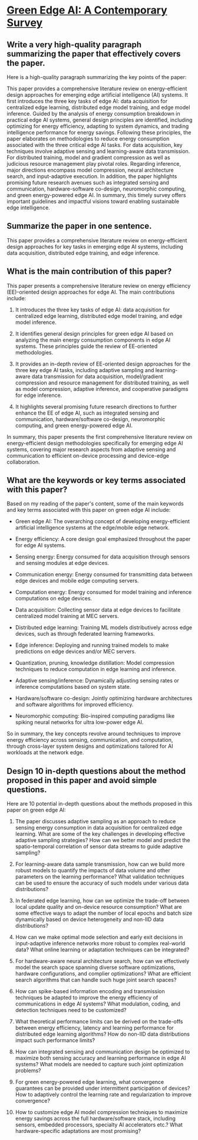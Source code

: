 # [Green Edge AI: A Contemporary Survey](https://arxiv.org/abs/2312.00333)

## Write a very high-quality paragraph summarizing the paper that effectively covers the paper.

 Here is a high-quality paragraph summarizing the key points of the paper:

This paper provides a comprehensive literature review on energy-efficient design approaches for emerging edge artificial intelligence (AI) systems. It first introduces the three key tasks of edge AI: data acquisition for centralized edge learning, distributed edge model training, and edge model inference. Guided by the analysis of energy consumption breakdown in practical edge AI systems, general design principles are identified, including optimizing for energy efficiency, adapting to system dynamics, and trading intelligence performance for energy savings. Following these principles, the paper elaborates on methodologies to reduce energy consumption associated with the three critical edge AI tasks. For data acquisition, key techniques involve adaptive sensing and learning-aware data transmission. For distributed training, model and gradient compression as well as judicious resource management play pivotal roles. Regarding inference, major directions encompass model compression, neural architecture search, and input-adaptive execution. In addition, the paper highlights promising future research avenues such as integrated sensing and communication, hardware-software co-design, neuromorphic computing, and green energy-powered edge AI. In summary, this timely survey offers important guidelines and impactful visions toward enabling sustainable edge intelligence.


## Summarize the paper in one sentence.

 This paper provides a comprehensive literature review on energy-efficient design approaches for key tasks in emerging edge AI systems, including data acquisition, distributed edge training, and edge inference.


## What is the main contribution of this paper?

 This paper presents a comprehensive literature review on energy efficiency (EE)-oriented design approaches for edge AI. The main contributions include:

1) It introduces the three key tasks of edge AI: data acquisition for centralized edge learning, distributed edge model training, and edge model inference. 

2) It identifies general design principles for green edge AI based on analyzing the main energy consumption components in edge AI systems. These principles guide the review of EE-oriented methodologies.

3) It provides an in-depth review of EE-oriented design approaches for the three key edge AI tasks, including adaptive sampling and learning-aware data transmission for data acquisition, model/gradient compression and resource management for distributed training, as well as model compression, adaptive inference, and cooperative paradigms for edge inference.  

4) It highlights several promising future research directions to further enhance the EE of edge AI, such as integrated sensing and communication, hardware/software co-design, neuromorphic computing, and green energy-powered edge AI.

In summary, this paper presents the first comprehensive literature review on energy-efficient design methodologies specifically for emerging edge AI systems, covering major research aspects from adaptive sensing and communication to efficient on-device processing and device-edge collaboration.


## What are the keywords or key terms associated with this paper?

 Based on my reading of the paper's content, some of the main keywords and key terms associated with this paper on green edge AI include:

- Green edge AI: The overarching concept of developing energy-efficient artificial intelligence systems at the edge/mobile edge network.

- Energy efficiency: A core design goal emphasized throughout the paper for edge AI systems.

- Sensing energy: Energy consumed for data acquisition through sensors and sensing modules at edge devices. 

- Communication energy: Energy consumed for transmitting data between edge devices and mobile edge computing servers.

- Computation energy: Energy consumed for model training and inference computations on edge devices.

- Data acquisition: Collecting sensor data at edge devices to facilitate centralized model training at MEC servers.

- Distributed edge learning: Training ML models distributively across edge devices, such as through federated learning frameworks.

- Edge inference: Deploying and running trained models to make predictions on edge devices and/or MEC servers.  

- Quantization, pruning, knowledge distillation: Model compression techniques to reduce computation in edge learning and inference.

- Adaptive sensing/inference: Dynamically adjusting sensing rates or inference computations based on system state.

- Hardware/software co-design: Jointly optimizing hardware architectures and software algorithms for improved efficiency.

- Neuromorphic computing: Bio-inspired computing paradigms like spiking neural networks for ultra low-power edge AI.

So in summary, the key concepts revolve around techniques to improve energy efficiency across sensing, communication, and computation, through cross-layer system designs and optimizations tailored for AI workloads at the network edge.


## Design 10 in-depth questions about the method proposed in this paper and avoid simple questions.

 Here are 10 potential in-depth questions about the methods proposed in this paper on green edge AI:

1) The paper discusses adaptive sampling as an approach to reduce sensing energy consumption in data acquisition for centralized edge learning. What are some of the key challenges in developing effective adaptive sampling strategies? How can we better model and predict the spatio-temporal correlation of sensor data streams to guide adaptive sampling?

2) For learning-aware data sample transmission, how can we build more robust models to quantify the impacts of data volume and other parameters on the learning performance? What validation techniques can be used to ensure the accuracy of such models under various data distributions? 

3) In federated edge learning, how can we optimize the trade-off between local update quality and on-device resource consumption? What are some effective ways to adapt the number of local epochs and batch size dynamically based on device heterogeneity and non-IID data distributions?

4) How can we make optimal mode selection and early exit decisions in input-adaptive inference networks more robust to complex real-world data? What online learning or adaptation techniques can be integrated?

5) For hardware-aware neural architecture search, how can we effectively model the search space spanning diverse software optimizations, hardware configurations, and complier optimizations? What are efficient search algorithms that can handle such huge joint search spaces?

6) How can spike-based information encoding and transmission techniques be adapted to improve the energy efficiency of communications in edge AI systems? What modulation, coding, and detection techniques need to be customized? 

7) What theoretical performance limits can be derived on the trade-offs between energy efficiency, latency and learning performance for distributed edge learning algorithms? How do non-IID data distributions impact such performance limits?

8) How can integrated sensing and communication design be optimized to maximize both sensing accuracy and learning performance in edge AI systems? What models are needed to capture such joint optimization problems?

9) For green energy-powered edge learning, what convergence guarantees can be provided under intermittent participation of devices? How to adaptively control the learning rate and regularization to improve convergence?

10) How to customize edge AI model compression techniques to maximize energy savings across the full hardware/software stack, including sensors, embedded processors, specialty AI accelerators etc.? What hardware-specific adaptations are most promising?
